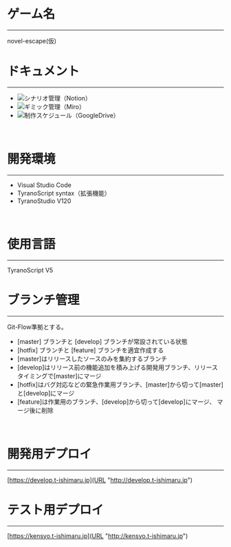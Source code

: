 # ゲーム名
***
novel-escape(仮)
<br>

# ドキュメント
***
- ![シナリオ管理（Notion）](https://www.notion.so/be497e282b5d433f92e89066e61487a7?pvs=4)
- ![ギミック管理（Miro）](https://miro.com/app/board/uXjVMu73o-0=/?share_link_id=43222203281)
- ![制作スケジュール（GoogleDrive）](https://docs.google.com/spreadsheets/d/1QQv_C-i48v1J4FhACiTby4wgs-4jLAomFaia72DbZKg/edit#gid=977611269)
<br>

# 開発環境
***
- Visual Studio Code
- TyranoScript syntax（拡張機能）
- TyranoStudio V120
<br>

# 使用言語
***
TyranoScript V5
<br>

# ブランチ管理
***
Git-Flow準拠とする。

- [master] ブランチと [develop] ブランチが常設されている状態
- [hotfix] ブランチと [feature] ブランチを適宜作成する
- [master]はリリースしたソースのみを集約するブランチ
- [develop]はリリース前の機能追加を積み上げる開発用ブランチ、リリースタイミングで[master]にマージ
- [hotfix]はバグ対応などの緊急作業用ブランチ、[master]から切って[master]と[develop]にマージ
- [feature]は作業用のブランチ、[develop]から切って[develop]にマージ、 マージ後に削除
<br>

# 開発用デプロイ
***
[https://develop.t-ishimaru.jp](URL "http://develop.t-ishimaru.jp")
<br>

# テスト用デプロイ
***
[https://kensyo.t-ishimaru.jp](URL "http://kensyo.t-ishimaru.jp")
<br>
